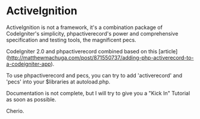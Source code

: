 ActiveIgnition
==============

ActiveIgnition is not a framework, it's a combination package of CodeIgniter's simplicity, phpactiverecord's power and comprehensive specification and testing tools, the magnificent pecs.

CodeIgniter 2.0 and phpactiverecord combined based on this [article] (http://matthewmachuga.com/post/871550737/adding-php-activerecord-to-a-codeigniter-app). 

To use phpactiverecord and pecs, you can try to add 'activerecord' and 'pecs' into your $libraries at autoload.php.

Documentation is not complete, but I will try to give you a "Kick In" Tutorial as soon as possible.

Cherio.

